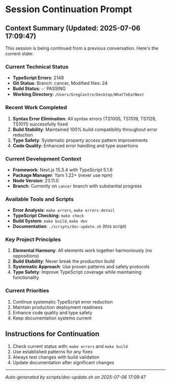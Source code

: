 # Session Continuation Prompt

## Context Summary (Updated: 2025-07-06 17:09:47)

This session is being continued from a previous conversation. Here's the current state:

### Current Technical Status
- **TypeScript Errors**: 2148
- **Git Status**: Branch: cancer, Modified files: 24
- **Build Status**: ✅ PASSING
- **Working Directory**: `/Users/GregCastro/Desktop/WhatToEatNext`

### Recent Work Completed
1. **Syntax Error Elimination**: All syntax errors (TS1005, TS1109, TS1128, TS1011) successfully fixed
2. **Build Stability**: Maintained 100% build compatibility throughout error reduction
3. **Type Safety**: Systematic property access pattern improvements
4. **Code Quality**: Enhanced error handling and type assertions

### Current Development Context
- **Framework**: Next.js 15.3.4 with TypeScript 5.1.6
- **Package Manager**: Yarn 1.22+ (never use npm)
- **Node Version**: 23.11.0
- **Branch**: Currently on `cancer` branch with substantial progress

### Available Tools and Scripts
- **Error Analysis**: `make errors`, `make errors-detail`
- **TypeScript Checking**: `make check`
- **Build System**: `make build`, `make dev`
- **Documentation**: `./scripts/doc-update.sh` (this script)

### Key Project Principles
1. **Elemental Harmony**: All elements work together harmoniously (no oppositions)
2. **Build Stability**: Never break the production build
3. **Systematic Approach**: Use proven patterns and safety protocols
4. **Type Safety**: Improve TypeScript coverage while maintaining functionality

### Current Priorities
1. Continue systematic TypeScript error reduction
2. Maintain production deployment readiness
3. Enhance code quality and type safety
4. Keep documentation systems current

## Instructions for Continuation
1. Check current status with: `make errors` and `make build`
2. Use established patterns for any fixes
3. Always test changes with build validation
4. Update documentation after significant changes

---
*Auto-generated by scripts/doc-update.sh on 2025-07-06 17:09:47*
